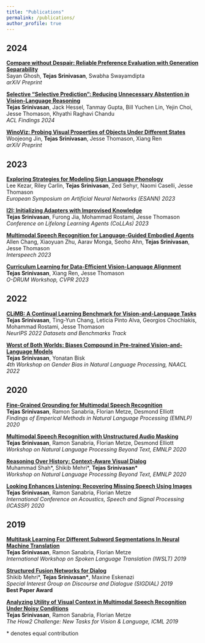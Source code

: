 ```yaml
---
title: "Publications"
permalink: /publications/
author_profile: true
---
```


<!--{% if author.googlescholar %}
  You can also find my articles on <u><a href="{{author.googlescholar}}">my Google Scholar profile</a>.</u>
{% endif %}

{% include base_path %}

{% for post in site.publications reversed %}
  {% include archive-single.html %}
{% endfor %}
-->

<h2>2024</h2>

<b>[Compare without Despair: Reliable Preference Evaluation with Generation Separability
](https://arxiv.org/abs/2407.01878)</b> <br>
Sayan Ghosh, <b>Tejas Srinivasan</b>, Swabha Swayamdipta <br>
<i>arXiV Preprint</i>

<b>[Selective “Selective Prediction”: Reducing Unnecessary Abstention in Vision-Language Reasoning](https://arxiv.org/abs/2402.15610)</b> <br>
<b>Tejas Srinivasan</b>, Jack Hessel, Tanmay Gupta, Bill Yuchen Lin, Yejin Choi, Jesse Thomason, Khyathi Raghavi Chandu <br>
<i>ACL Findings 2024</i>

<b>[WinoViz: Probing Visual Properties of Objects Under Different States](https://arxiv.org/abs/2402.13584)</b> <br>
Woojeong Jin, <b>Tejas Srinivasan</b>, Jesse Thomason, Xiang Ren <br>
<i>arXiV Preprint</i>

<h2>2023</h2>

<b>[Exploring Strategies for Modeling Sign Language Phonology](https://arxiv.org/abs/2310.00195)</b> <br>
Lee Kezar, Riley Carlin, <b>Tejas Srinivasan</b>, Zed Sehyr, Naomi Caselli, Jesse Thomason <br>
<i>European Symposium on Artificial Neural Networks (ESANN) 2023</i>

<b>[I2I: Initializing Adapters with Improvised Knowledge](https://arxiv.org/abs/2304.02168)</b> <br>
<b>Tejas Srinivasan</b>, Furong Jia, Mohammad Rostami, Jesse Thomason <br>
<i>Conference on Lifelong Learning Agents (CoLLAs) 2023</i>

<b>[Multimodal Speech Recognition for Language-Guided Embodied Agents](https://arxiv.org/abs/2302.14030)</b> <br>
Allen Chang, Xiaoyuan Zhu, Aarav Monga, Seoho Ahn, <b>Tejas Srinivasan</b>, Jesse Thomason <br>
<i>Interspeech 2023</i>

<b>[Curriculum Learning for Data-Efficient Vision-Language Alignment](https://arxiv.org/abs/2207.14525)</b> <br>
<b>Tejas Srinivasan</b>, Xiang Ren, Jesse Thomason <br>
<i>O-DRUM Workshop, CVPR 2023</i>

<h2>2022</h2>

<b>[CLiMB: A Continual Learning Benchmark for Vision-and-Language Tasks](https://arxiv.org/abs/2206.09059)</b> <br>
<b>Tejas Srinivasan</b>, Ting-Yun Chang, Leticia Pinto Alva, Georgios Chochlakis, Mohammad Rostami, Jesse Thomason <br>
<i>NeurIPS 2022 Datasets and Benchmarks Track</i>

<b>[Worst of Both Worlds: Biases Compound in Pre-trained Vision-and-Language Models](https://arxiv.org/abs/2104.08666)</b> <br>
<b>Tejas Srinivasan</b>, Yonatan Bisk <br>
<i>4th Workshop on Gender Bias in Natural Language Processing, NAACL 2022</i>

<h2>2020</h2>

<b>[Fine-Grained Grounding for Multimodal Speech Recognition](https://arxiv.org/abs/2010.02384)</b> <br>
<b>Tejas Srinivasan</b>, Ramon Sanabria, Florian Metze, Desmond Elliott <br>
<i>Findings of Emperical Methods in Natural Language Processing (EMNLP) 2020</i>

<b>[Multimodal Speech Recognition with Unstructured Audio Masking](https://arxiv.org/abs/2010.08642)</b> <br>
<b>Tejas Srinivasan</b>, Ramon Sanabria, Florian Metze, Desmond Elliott <br>
<i>Workshop on Natural Language Processing Beyond Text, EMNLP 2020</i>

<b>[Reasoning Over History: Context-Aware Visual Dialog](2011.00669)</b> <br>
Muhammad Shah\*, Shikib Mehri\*, <b>Tejas Srinivasan\*</b><br>
<i>Workshop on Natural Language Processing Beyond Text, EMNLP 2020</i>

<b>[Looking Enhances Listening: Recovering Missing Speech Using Images](https://arxiv.org/abs/2002.05639)</b> <br>
<b>Tejas Srinivasan</b>, Ramon Sanabria, Florian Metze <br>
<i>International Conference on Acoustics, Speech and Signal Processing (ICASSP) 2020</i>

<h2>2019</h2>

<b>[Multitask Learning For Different Subword Segmentations In Neural Machine Translation](https://arxiv.org/abs/1910.12368)</b> <br>
<b>Tejas Srinivasan</b>, Ramon Sanabria, Florian Metze <br>
<i>International Workshop on Spoken Language Translation (IWSLT) 2019</i>

<b>[Structured Fusion Networks for Dialog](https://arxiv.org/abs/1907.10016)</b> <br>
Shikib Mehri\*, <b>Tejas Srinivasan\*</b>, Maxine Eskenazi <br>
<i>Special Interest Group on Discourse and Dialogue (SIGDIAL) 2019</i> <br>
<b>Best Paper Award</b>

<b>[Analyzing Utility of Visual Context in Multimodal Speech Recognition Under Noisy Conditions](https://arxiv.org/abs/1907.00477)</b> <br>
<b>Tejas Srinivasan</b>, Ramon Sanabria, Florian Metze <br>
<i> The How2 Challenge: New Tasks for Vision & Language, ICML 2019</i>



\* denotes equal contribution
